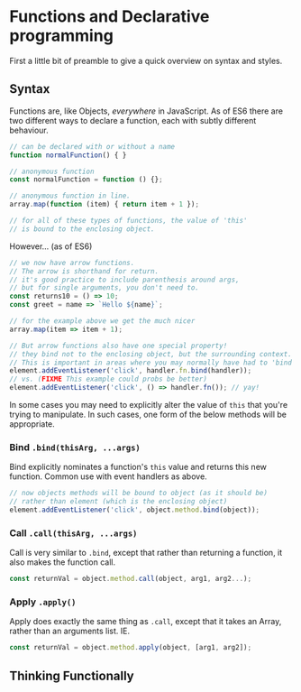 # Functions and Declarative programming

First a little bit of preamble to give a quick overview on syntax and styles.

## Syntax
Functions are, like Objects, _everywhere_ in JavaScript.
As of ES6 there are two different ways to declare a function,
each with subtly different behaviour.

```js
// can be declared with or without a name
function normalFunction() { }

// anonymous function
const normalFunction = function () {};

// anonymous function in line.
array.map(function (item) { return item + 1 });

// for all of these types of functions, the value of 'this'
// is bound to the enclosing object.
```

However... (as of ES6)

```js
// we now have arrow functions.
// The arrow is shorthand for return.
// it's good practice to include parenthesis around args,
// but for single arguments, you don't need to.
const returns10 = () => 10;
const greet = name => `Hello ${name}`;

// for the example above we get the much nicer
array.map(item => item + 1);

// But arrow functions also have one special property!
// they bind not to the enclosing object, but the surrounding context.
// This is important in areas where you may normally have had to 'bind' a fn.
element.addEventListener('click', handler.fn.bind(handler));
// vs. (FIXME This example could probs be better)
element.addEventListener('click', () => handler.fn()); // yay!
```

In some cases you may need to explicitly alter the value of `this`
that you're trying to manipulate. In such cases, one form of the below methods
will be appropriate.

### Bind `.bind(thisArg, ...args)`
Bind explicitly nominates a function's `this` value and
returns this new function. Common use with event handlers as above.

```js
// now objects methods will be bound to object (as it should be)
// rather than element (which is the enclosing object)
element.addEventListener('click', object.method.bind(object));
```

### Call `.call(thisArg, ...args)`
Call is very similar to `.bind`, except that rather than returning a function,
it also makes the function call.

```js
const returnVal = object.method.call(object, arg1, arg2...);
```

### Apply `.apply()`
Apply does exactly the same thing as `.call`, except that it takes an Array,
rather than an arguments list. IE.

```js
const returnVal = object.method.apply(object, [arg1, arg2]);
```

## Thinking Functionally
